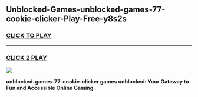 
## Unblocked-Games-unblocked-games-77-cookie-clicker-Play-Free-y8s2s
<h3>
<a href="https://premium76.site?title=unblocked-games-77-cookie-clicker&ref=20A">CLICK TO PLAY</a></h3>
<hr>

<h3>
<a href="https://premium76.site?title=unblocked-games-77-cookie-clicker&ref=20A">CLICK 2 PLAY</a>
  
</h3>

<a href="https://premium76.site?title=unblocked-games-77-cookie-clicker&ref=20A"><img src="https://clearcache.store/games.png"></a>


**unblocked-games-77-cookie-clicker games unblocked: Your Gateway to Fun and Accessible Online Gaming**
